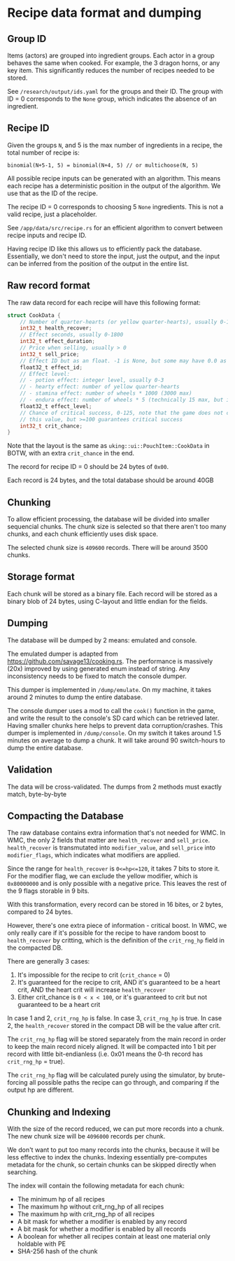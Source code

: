 # Recipe data format and dumping

## Group ID
Items (actors) are grouped into ingredient groups. Each actor in a group
behaves the same when cooked. For example, the 3 dragon horns, or any key item.
This significantly reduces the number of recipes needed to be stored.

See `/research/output/ids.yaml` for the groups and their ID.
The group with ID = 0 corresponds to the `None` group, which indicates
the absence of an ingredient.

## Recipe ID
Given the groups `N`, and 5 is the max number of ingredients in a recipe,
the total number of recipe is:
```
binomial(N+5-1, 5) = binomial(N+4, 5) // or multichoose(N, 5)
```
All possible recipe inputs can be generated with an algorithm. This means
each recipe has a deterministic position in the output of the algorithm.
We use that as the ID of the recipe.

The recipe ID = 0 corresponds to choosing 5 `None` ingredients. 
This is not a valid recipe, just a placeholder.

See `/app/data/src/recipe.rs` for an efficient algorithm to convert between
recipe inputs and recipe ID.

Having recipe ID like this allows us to efficiently pack the database.
Essentially, we don't need to store the input, just the output, and the
input can be inferred from the position of the output in the entire list.

## Raw record format
The raw data record for each recipe will have this following format:
```c
struct CookData {
    // Number of quarter-hearts (or yellow quarter-hearts), usually 0-120
    int32_t health_recover;
    // Effect seconds, usually 0-1800
    int32_t effect_duration;
    // Price when selling, usually > 0
    int32_t sell_price;
    // Effect ID but as an float. -1 is None, but some may have 0.0 as None
    float32_t effect_id;
    // Effect level:
    // - potion effect: integer level, usually 0-3
    // - hearty effect: number of yellow quarter-hearts
    // - stamina effect: number of wheels * 1000 (3000 max)
    // - endura effect: number of wheels * 5 (technically 15 max, but in-game max is 12)
    float32_t effect_level;
    // Chance of critical success, 0-125, note that the game does not cap
    // this value, but >=100 guarantees critical success
    int32_t crit_chance;
}
```
Note that the layout is the same as `uking::ui::PouchItem::CookData` in
BOTW, with an extra `crit_chance` in the end.

The record for recipe ID = 0 should be 24 bytes of `0x00`.

Each record is 24 bytes, and the total database should be around 40GB

## Chunking
To allow efficient processing, the database will be divided into smaller
sequencial chunks. The chunk size is selected so that there aren't too many
chunks, and each chunk efficiently uses disk space.

The selected chunk size is `409600` records. There will be around 3500 chunks.

## Storage format
Each chunk will be stored as a binary file. Each record will be stored as 
a binary blob of 24 bytes, using C-layout and little endian for the fields.

## Dumping
The database will be dumped by 2 means: emulated and console.

The emulated dumper is adapted from https://github.com/savage13/cooking.rs.
The performance is massively (20x) improved by using generated enum instead of string.
Any inconsistency needs to be fixed to match the console dumper.

This dumper is implemented in `/dump/emulate`.
On my machine, it takes around 2 minutes to dump the entire database.

The console dumper uses a mod to call the `cook()` function in the game,
and write the result to the console's SD card which can be retrieved later.
Having smaller chunks here helps to prevent data corruption/crashes.
This dumper is implemented in `/dump/console`.
On my switch it takes around 1.5 minutes on average to dump a chunk.
It will take around 90 switch-hours to dump the entire database.

## Validation
The data will be cross-validated. The dumps from 2 methods must exactly match, byte-by-byte

## Compacting the Database
The raw database contains extra information that's not needed for WMC. In WMC, the only 2
fields that matter are `health_recover` and `sell_price`. `health_recover` is transmutated
into `modifier_value`, and `sell_price` into `modifier_flags`, which indicates what
modifiers are applied.

Since the range for `health_recover` is `0<=hp<=120`, it takes 7 bits to store it.
For the modifier flag, we can exclude the yellow modifier, which is `0x80000000` and is
only possible with a negative price. This leaves the rest of the 9 flags storable in 9 bits.

With this transformation, every record can be stored in 16 bites, or 2 bytes, compared to 24 bytes.

However, there's one extra piece of information - critical boost. In WMC, we only really
care if it's possible for the recipe to have random boost to `health_recover` by critting,
which is the definition of the `crit_rng_hp` field in the compacted DB.

There are generally 3 cases:
1. It's impossible for the recipe to crit (`crit_chance` = 0)
2. It's guaranteed for the recipe to crit, AND it's guaranteed to be a heart crit, AND the heart crit will increase `health_recover`
3. Either crit_chance is `0 < x < 100`, or it's guaranteed to crit but not guaranteed to be a heart crit

In case 1 and 2, `crit_rng_hp` is false. In case 3, `crit_rng_hp` is true.
In case 2, the `health_recover` stored in the compact DB will be the value after crit.

The `crit_rng_hp` flag will be stored separately from the main record in order to keep
the main record nicely aligned. It will be compacted into 1 bit per record with little bit-endianless
(i.e. 0x01 means the 0-th record has `crit_rng_hp` = true).

The `crit_rng_hp` flag will be calculated purely using the simulator, by brute-forcing all possible
paths the recipe can go through, and comparing if the output hp are different.

## Chunking and Indexing
With the size of the record reduced, we can put more records into a chunk. The new chunk size
will be `4096000` records per chunk.

We don't want to put too many records into the chunks, because it will be less effective to index
the chunks. Indexing essentially pre-computes metadata for the chunk, so certain chunks can be skipped directly
when searching.

The index will contain the following metadata for each chunk:
- The minimum hp of all recipes
- The maximum hp without crit_rng_hp of all recipes
- The maximum hp with crit_rng_hp of all recipes
- A bit mask for whether a modifier is enabled by any record
- A bit mask for whether a modifier is enabled by all records
- A boolean for whether all recipes contain at least one material only holdable with PE
- SHA-256 hash of the chunk